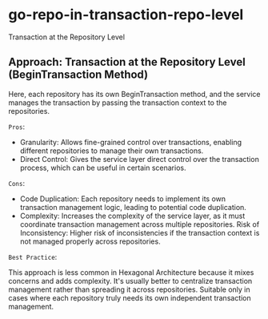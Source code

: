 # go-repo-in-transaction-repo-level
Transaction at the Repository Level 


## Approach: Transaction at the Repository Level (BeginTransaction Method)

Here, each repository has its own BeginTransaction method, and the service manages the transaction by passing the transaction context to the repositories.

`Pros`:

- Granularity: Allows fine-grained control over transactions, enabling different repositories to manage their own transactions.
- Direct Control: Gives the service layer direct control over the transaction process, which can be useful in certain scenarios.

`Cons`:
- Code Duplication: Each repository needs to implement its own transaction management logic, leading to potential code duplication.
- Complexity: Increases the complexity of the service layer, as it must coordinate transaction management across multiple repositories.
Risk of Inconsistency: Higher risk of inconsistencies if the transaction context is not managed properly across repositories.

`Best Practice`:

This approach is less common in Hexagonal Architecture because it mixes concerns and adds complexity. It's usually better to centralize transaction management rather than spreading it across repositories.
Suitable only in cases where each repository truly needs its own independent transaction management.
